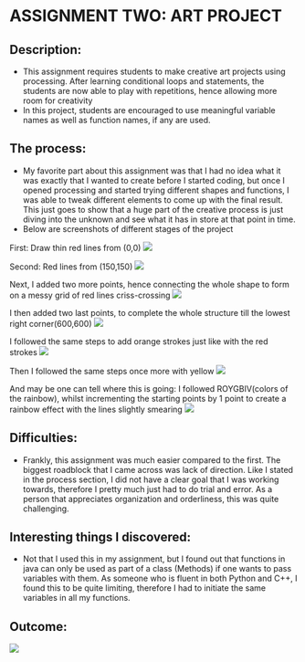 # ASSIGNMENT TWO: ART PROJECT

## Description:
- This assignment requires students to make creative art projects using processing. After learning conditional loops and statements, the students are now able to play with repetitions, hence allowing more room for creativity
- In this project, students are encouraged to use meaningful variable names as well as function names, if any are used.

## The process:
- My favorite part about this assignment was that I had no idea what it was exactly that I wanted to create before I started coding, but once I opened processing and started trying different shapes and functions, I was able to tweak different elements to come up with the final result. This just goes to show that a huge part of the creative process is just diving into the unknown and see what it has in store at that point in time.
- Below are screenshots of different stages of the project

First: Draw thin red lines from (0,0) 
![](Media/neldas_art_1.PNG)

Second: Red lines from (150,150)
![](Media/neldas_art_2.PNG)

Next, I added two more points, hence connecting the whole shape to form on a messy grid of red lines criss-crossing
![](Media/neldas_art_3.PNG)

I then added two last points, to complete the whole structure till the lowest right corner(600,600)
![](Media/neldas_art_4.PNG)

I followed the same steps to add orange strokes just like with the red strokes
![](Media/neldas_art_5.PNG)

Then I followed the same steps once more with yellow
![](Media/neldas_art_6.PNG)

And may be one can tell where this is going: I followed ROYGBIV(colors of the rainbow), whilst incrementing the starting points by 1 point to create a rainbow effect with the lines slightly smearing
![](Media/neldas_art_7.PNG)
 


## Difficulties:
- Frankly, this assignment was much easier compared to the first. The biggest roadblock that I came across was lack of direction. Like I stated in the process section, I did not have a clear goal that I was working towards, therefore I pretty much just had to do trial and error. As a person that appreciates organization and orderliness, this was quite challenging.

## Interesting things I discovered:
- Not that I used this in my assignment, but I found out that functions in java can only be used as part of a class (Methods) if one wants to pass variables with them. As someone who is fluent in both Python and C++, I found this to be quite limiting, therefore I had to initiate the same variables in all my functions.

## Outcome:
![](Media/neldas_art_video.gif)
